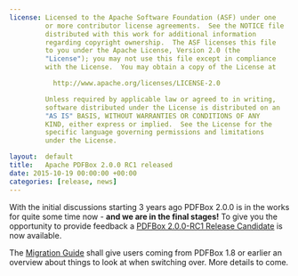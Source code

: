 ```yaml
---
license: Licensed to the Apache Software Foundation (ASF) under one
         or more contributor license agreements.  See the NOTICE file
         distributed with this work for additional information
         regarding copyright ownership.  The ASF licenses this file
         to you under the Apache License, Version 2.0 (the
         "License"); you may not use this file except in compliance
         with the License.  You may obtain a copy of the License at

           http://www.apache.org/licenses/LICENSE-2.0

         Unless required by applicable law or agreed to in writing,
         software distributed under the License is distributed on an
         "AS IS" BASIS, WITHOUT WARRANTIES OR CONDITIONS OF ANY
         KIND, either express or implied.  See the License for the
         specific language governing permissions and limitations
         under the License.

layout:  default
title:   Apache PDFBox 2.0.0 RC1 released
date: 2015-10-19 00:00:00 +00:00
categories: [release, news]
---
```


With the initial discussions starting 3 years ago PDFBox 2.0.0 is in the works for
quite some time now - **and we are in the final stages!** To give you the opportunity
to provide feedback a [PDFBox 2.0.0-RC1 Release Candidate](https://pdfbox.apache.org/download.cgi)
is now available.

The [Migration Guide](https://pdfbox.apache.org/2.0/migration.html) shall give users coming from
PDFBox 1.8 or earlier an overview about things to look at when switching over. More details to come.
